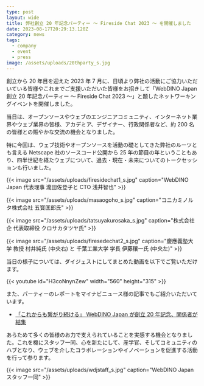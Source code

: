```yaml
---
type: post
layout: wide
title: 弊社創立 20 年記念パーティー ～ Fireside Chat 2023 ～ を開催しました
date: 2023-08-17T20:29:13.120Z
category: news
tags:
  - company
  - event
  - press
image: /assets/uploads/20thparty_s.jpg
---
```

創立から 20 年目を迎えた 2023 年 7 月に、日頃より弊社の活動にご協力いただいている皆様やこれまでご支援いただいた皆様をお招きして「WebDINO Japan 創立 20 年記念パーティー ～ Fireside Chat 2023 ～」と題したネットワーキングイベントを開催しました。

当日は、オープンソースやウェブのエンジニアコミュニティ、インターネット業界やウェブ業界の皆様、アカデミア、デザイナー、行政関係者など、約 200 名の皆様との賑やかな交流の機会となりました。

特に今回は、ウェブ技術やオープンソースを活動の礎としてきた弊社のルーツとも言える Netscape 社のソースコード公開から 25 年の節目の年ということもあり、四半世紀を経たウェブについて、過去・現在・未来についてのトークセッションも行いました。

{{< image src="/assets/uploads/firesidechat1_s.jpg" caption="WebDINO Japan 代表理事 瀧田佐登子と CTO 浅井智也" >}}

{{< image src="/assets/uploads/masaogoho_s.jpg" caption="コニカミノルタ株式会社 五寳匡郎氏" >}}

{{< image src="/assets/uploads/tatsuyakurosaka_s.jpg" caption="株式会社 企 代表取締役 クロサカタツヤ氏" >}}

{{< image src="/assets/uploads/firesedechat2_s.jpg" caption="慶應義塾大学 教授 村井純氏 (中央右) と 千葉工業大学 学長 伊藤穰一氏 (中央左)" >}}

当日の様子については、ダイジェストにしてまとめた動画を以下でご覧いただけます。

{{< youtube id="H3coNnynZew" width="560" height="315" >}}

また、パーティーのレポートをマイナビニュース様の記事でもご紹介いただいています。

* [「これからも繋がり続ける」 WebDINO Japan が創立 20 年記念、関係者が結集](https://news.mynavi.jp/article/20230714-2727448/)

あらためて多くの皆様のお力で支えられていることを実感する機会となりました。これを機にスタッフ一同、心を新たにして、産学官、そしてコミュニティのハブとなり、ウェブを介したコラボレーションやイノベーションを促進する活動を行って参ります。

{{< image src="/assets/uploads/wdjstaff_s.jpg" caption="WebDINO Japan スタッフ一同" >}}